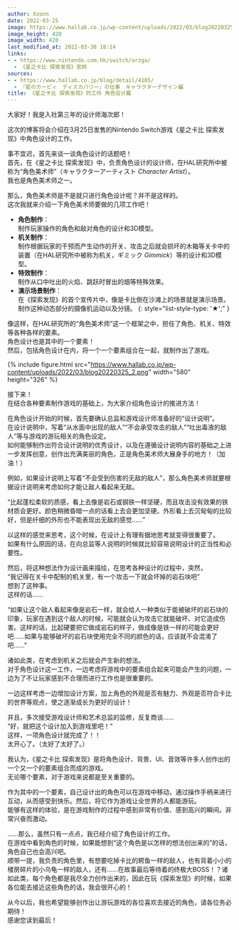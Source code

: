 ```yaml
---
author: Xzonn
date: 2022-03-25
image: https://www.hallab.co.jp/wp-content/uploads/2022/03/blog20220325_1.png
image_height: 420
image_width: 420
last_modified_at: 2022-03-30 18:14
links: 
- - https://www.nintendo.com.hk/switch/arzga/
  - 《星之卡比 探索发现》官网
sources: 
- - https://www.hallab.co.jp/blog/detail/4105/
  - 『星のカービィ　ディスカバリー』の仕事　キャラクターデザイン編
title: 《星之卡比 探索发现》的工作 角色设计篇
---
```

大家好！我是入社第三年的设计师海次郎！

这次的博客将会介绍在3月25日发售的Nintendo Switch游戏《星之卡比 探索发现》中角色设计的工作。

事不宜迟，首先来谈一谈角色设计的话题吧！   
首先，在《星之卡比 探索发现》中，负责角色设计的设计师，在HAL研究所中被称为“角色美术师”（<span lang="ja">キャラクターアーティスト</span> <i lang="en">Character Artist</i>）。  
我也是角色美术师之一。

那么，角色美术师是不是就只进行角色设计呢？并不是这样的。  
这次我就来介绍一下角色美术师要做的几项工作吧！

- **角色制作**：  
  制作玩家操作的角色和敌对角色的设计和3D模型。
- **机关制作**：  
  制作根据玩家的干预而产生动作的开关、攻击之后就会损坏的木箱等关卡中的装置（在HAL研究所中被称为机关，<span lang="ja">ギミック</span> <i lang="en">Gimmick</i>）等的设计和3D模型。
- **特效制作**：  
  制作从口中吐出的火焰、跳跃时冒出的烟等特殊效果。
- **演示场景制作**：  
  在《探索发现》的首个宣传片中，像是卡比倒在沙滩上的场景就是演示场景。制作这种动态部分的摄像机运动以及分镜。
{: style="list-style-type: '★';" }

像这样，在HAL研究所的“角色美术师”这一个框架之中，担任了角色、机关、特效等各种各样的要素。  
角色设计也是其中的一个要素！  
然后，包括角色设计在内，将一个一个要素组合在一起，就制作出了游戏。

{% include figure.html src="https://www.hallab.co.jp/wp-content/uploads/2022/03/blog20220325_2.png" width="580" height="326" %}

接下来！  
在结合各种要素制作游戏的基础上，为大家介绍角色设计的推进方法！

在角色设计开始的时候，首先要确认总监和游戏设计师准备好的“设计说明”。  
在设计说明中，写着“从水面中出现的敌人”“不会承受攻击的敌人”“吐出毒液的敌人”等与游戏的游玩相关的角色设定。  
如何能够制作出符合设计说明的优秀设计，以及在遵循设计说明内容的基础之上进一步发挥创意，创作出充满美丽的角色，正是角色美术师大展身手的地方！（加油！）

例如，如果设计说明上写着“不会受到伤害的无敌的敌人”，那么角色美术师就要根据设计说明来考虑如何才能让敌人看起来无敌。

“比起蓬松柔软的质感，看上去像是岩石或钢铁一样坚硬，而且攻击没有效果的铁材质会更好。颜色稍微昏暗一点的话看上去会更加坚硬。外形看上去沉甸甸的比较好，但是纤细的外形也不能表现出无敌的感觉……”

以这样的感觉来思考，这个时候，在设计上有理有据地思考就变得很重要了。  
如果有什么原因的话，在向总监等人说明的时候就比较容易说明设计的正当性和必要性。

然后，将这种想法作为设计画来描绘，在思考各种设计的过程中，突然，  
“我记得在关卡中配制的机关里，有一个攻击一下就会坏掉的岩石块吧”  
想到了这种事。  
这样的话……

“如果让这个敌人看起来像是岩石一样，就会给人一种类似于能被破坏的岩石块的印象，玩家在遇到这个敌人的时候，可能就会认为攻击它就能破坏、对它造成伤害。这样的话，比起硬要把它做成岩石的样子，做成像是铁一样的可能会更好吧……如果与能够破坏的岩石块使用完全不同的颜色的话，应该就不会混淆了吧……”

诸如此类，在考虑到机关之后就会产生新的想法。  
对于角色设计这一工作，一边考虑将游戏中的要素组合起来可能会产生的问题，一边为了不让玩家感到不合理而进行工作也是很重要的。

一边这样考虑一边增加设计方案，加上角色的外观是否有魅力、外观是否符合卡比的世界等观点，使之逐渐成长为更好的设计！

并且，多次接受游戏设计师和艺术总监的监修，反复商谈……  
“好，就把这个设计加入到游戏里吧！”  
这样，一项角色设计就完成了！！  
太开心了。（太好了太好了。）

我认为，《星之卡比 探索发现》是将角色设计、背景、UI、音效等许多人创作出的一个又一个的要素组合而成的游戏。  
无论哪个要素，对于游戏来说都是至关重要的。

作为其中的一个要素，自己设计出的角色可以在游戏中移动，通过操作手柄来进行互动，从而感受到快乐。然后，将它作为游戏让全世界的人都能游玩。  
能够有这样的体验，是在游戏制作的过程中感到非常有价值、感到高兴的瞬间。非常兴奋而激动。

……那么，虽然只有一点点，我已经介绍了角色设计的工作。  
在游戏中看到角色的时候，如果能想到“这个角色是以怎样的想法创出来的”的话，角色自己也会高兴吧。  
顺带一提，我负责的角色里，有想要吃掉卡比的鳄鱼一样的敌人，也有背着小小的楼房碎片的小乌龟一样的敌人，还有……在故事最后等待着的终极大BOSS！？诸如此类，每个角色都是我尽全力创作出来的，因此在玩《探索发现》的时候，如果各位能去接近这些角色的话，我会很开心的！

从今以后，我也希望能够创作出让游玩游戏的各位喜欢去接近的角色，请各位务必期待！  
感谢您读到最后！